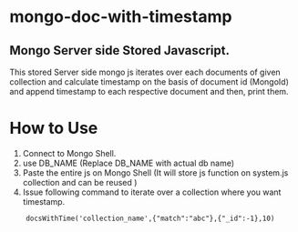 # mongo-doc-with-timestamp

## Mongo Server side Stored Javascript.

This stored Server side mongo js iterates over each documents of given collection
and calculate timestamp on the basis of document id (MongoId) and append timestamp to each 
respective document and then, print them.

# How to Use

1. Connect to Mongo Shell.
2. use DB_NAME (Replace DB_NAME with actual db name)
3. Paste the entire js on Mongo Shell (It will store js function on system.js collection and can be reused )
4. Issue following command to iterate over a collection where you want timestamp.

```
    docsWithTime('collection_name',{"match":"abc"},{"_id":-1},10)
```

